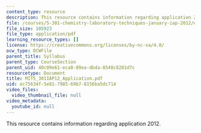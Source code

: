 ```yaml
---
content_type: resource
description: This resource contains information regarding application 2012.
file: /courses/5-301-chemistry-laboratory-techniques-january-iap-2012/ec75634f5e81798569b78156ba5dc714_MIT5_301IAP12_Application.pdf
file_size: 105923
file_type: application/pdf
learning_resource_types: []
license: https://creativecommons.org/licenses/by-nc-sa/4.0/
ocw_type: OCWFile
parent_title: Syllabus
parent_type: CourseSection
parent_uid: 40c09e61-eca8-89ea-dbda-8548c8281d7c
resourcetype: Document
title: MIT5_301IAP12_Application.pdf
uid: ec75634f-5e81-7985-69b7-8156ba5dc714
video_files:
  video_thumbnail_file: null
video_metadata:
  youtube_id: null
---
```

This resource contains information regarding application 2012.